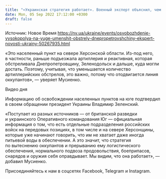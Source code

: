 ```yaml
---
title: "«Украинская стратегия работает». Военный эксперт объяснил, чем важно освобождение Высокополья на юге Украины"
date: Mon, 05 Sep 2022 17:12:00 +0300
draft: false
---
```

Источник: Новое Время https://nv.ua/ukraine/events/osvobozhdenie-vysokopolya-na-yuge-umenshit-obstrely-dnepropetrovshchiny-ekspert-novosti-ukrainy-50267935.html


«Это населенный пункт на севере Херсонской области. Из-под него, в частности, раньше подъезжала артиллерия и реактивная, которая обстреливала Днепропетровщину, Зеленодольск и дальше, куда могли достать. Поэтому, учитывая, что уменьшается количество артиллерийских обстрелов, это важно, потому что отодвигается линия оккупантов», — уверяет Мусиенко.

 Видео дня   

Информацию об освобождении населенных пунктов на юге подтвердил в своем обращении президент Украины Владимир Зеленский.

«Поступает из разных источников — от британской разведки и украинского Оперативного командования Юг — официальная информация о том, что есть отдельные подразделения российских войск на передовых позициях, в том числе и на севере Херсонщины, которые уже начинают говорить, что им не хватает даже иногда питьевой воды в обеспечении. А это значит, что стратегия по вытеснению оккупантов и прерыванию ему логистического обеспечения, нормального подвоза продовольствия, боеприпасов, снарядов и оружия себя оправдывает. Мы видим, что она работает», — добавил Мусиенко.

Присоединяйтесь к нам в соцсетях Facebook, Telegram и Instagram.
